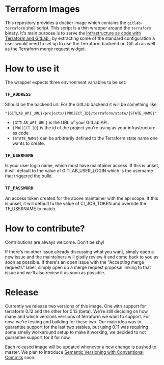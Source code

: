 # Terraform Images

This repository provides a docker image which contains the `gitlab-terraform` shell script. This script is a thin wrapper around the `terraform` binary. It's main purpose is to serve the [Infrastructure as code with Terraform and GitLab
](https://docs.gitlab.com/ee/user/infrastructure/), by extracting some of the standard configuration a user would need to set up to use the Terraform backend on GitLab as well as the Terraform merge request widget.

# How to use it

The wrapper expects three environment variables to be set:

### `TF_ADDRESS`

Should be the backend url. For the GitLab backend it will be something like,

`"{GITLAB_API_URL}/projects/{PROJECT_ID}/terraform/state/{STATE_NAME}"`

- `{GITLAB_API_URL}` is the URL of your GitLab API.
- `{PROJECT_ID}` is the id of the project you're using as your infrastructure as code.
- `{STATE_NAME}` can be arbitrarily defined to the Terraform state name one wants to create.

### `TF_USERNAME`

Is your user login name, which must have maintainer access. If this is unset, it will default to the value of GITLAB_USER_LOGIN which is the username that triggered the build.

### `TF_PASSWORD`

An access token created for the above maintainer with the api scope. If this is unset, it will default to the value of CI_JOB_TOKEN and override the TF_USERNAME to match.

# How to contribute?

Contributions are always welcome. Don't be shy!

If there's no other issue already discussing what you want, simply open a new issue and the maintainers will gladly review it and come back to you as soon as possible. If there's an open issue with the "Accepting merge requests" label, simply open up a merge request proposal linking to that issue and we'll also review it as soon as possible.

# Release

Currently we release two versions of this image. One with support for terraform 0.12 and the other for 0.13 (beta). We're still deciding on how many and which versions versions of terraform we want to support. For now, we're testing and building for these two. Our main idea was to guarantee support for the last two stables, but using 0.11 was requiring some smelly workaround setup to make it working, we decided to not guarantee support for it for now.

Each released image will be updated whenever a new change is pushed to master. We plan to introduce [Semantic Versioning with Conventional Commits](https://gitlab.com/gitlab-org/terraform-images/-/issues/1) soon.